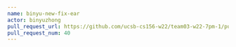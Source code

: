 ```yaml
---
name: binyu-new-fix-ear
actor: binyuzhong
pull_request_url: https://github.com/ucsb-cs156-w22/team03-w22-7pm-1/pull/40
pull_request_num: 40
---
```


